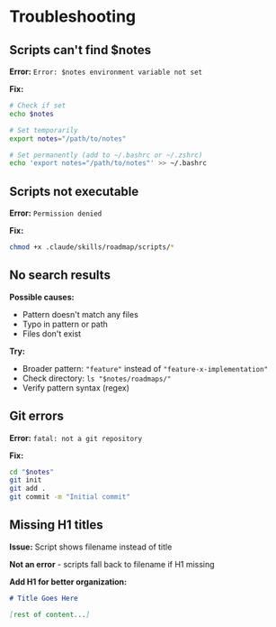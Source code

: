# Troubleshooting

## Scripts can't find $notes

**Error:** `Error: $notes environment variable not set`

**Fix:**
```bash
# Check if set
echo $notes

# Set temporarily
export notes="/path/to/notes"

# Set permanently (add to ~/.bashrc or ~/.zshrc)
echo 'export notes="/path/to/notes"' >> ~/.bashrc
```

## Scripts not executable

**Error:** `Permission denied`

**Fix:**
```bash
chmod +x .claude/skills/roadmap/scripts/*
```

## No search results

**Possible causes:**
- Pattern doesn't match any files
- Typo in pattern or path
- Files don't exist

**Try:**
- Broader pattern: `"feature"` instead of `"feature-x-implementation"`
- Check directory: `ls "$notes/roadmaps/"`
- Verify pattern syntax (regex)

## Git errors

**Error:** `fatal: not a git repository`

**Fix:**
```bash
cd "$notes"
git init
git add .
git commit -m "Initial commit"
```

## Missing H1 titles

**Issue:** Script shows filename instead of title

**Not an error** - scripts fall back to filename if H1 missing

**Add H1 for better organization:**
```markdown
# Title Goes Here

[rest of content...]
```
